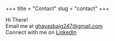 +++
title = "Contact"
slug = "contact"
+++

Hi There!\
Email me at ghayasbaig247@gmail.com\
Connect with me on [LinkedIn](https://www.linkedin.com/in/ghayas-baig-6b82a01a5/)